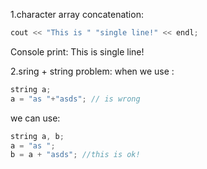 

1.character array concatenation:

```c++
cout << "This is " "single line!" << endl;
```

Console print:  This is single line!

2.sring + string problem:
when we use :	
```c++
string a;
a = "as "+"asds"; // is wrong
```
we can use:
```c++
string a, b;
a = "as ";
b = a + "asds"; //this is ok!
```
